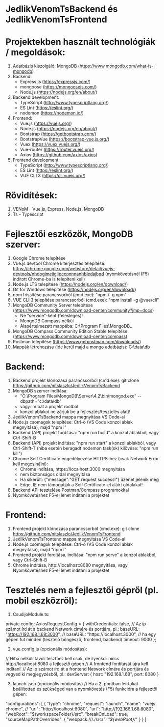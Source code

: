 JedlikVenomTsBackend és JedlikVenomTsFrontend
=============================================

Projektekben használt technológiák / megoldások:
=================================================
1. Adatbázis kiszolgáló: MongoDB (https://www.mongodb.com/what-is-mongodb)
2. Backend:
    - Express.js (https://expressjs.com/)
    - mongoose (https://mongoosejs.com/)
    - Node.js (https://nodejs.org/en/about/)
3. Backend development:
    - TypeScript (http://www.typescriptlang.org/)
    - ES Lint (https://eslint.org/)
    - nodemon (https://nodemon.io/)
4. Frontend:
    - Vue.js (https://vuejs.org/)
    - Node.js (https://nodejs.org/en/about/)
    - Bootstrap (https://getbootstrap.com/)
    - BootstrapVue (https://bootstrap-vue.js.org/)
    - Vuex (https://vuex.vuejs.org/)
    - Vue-router (https://router.vuejs.org/)
    - Axios (https://github.com/axios/axios)
5. Frontend development:
    - TypeScript (http://www.typescriptlang.org/)
    - ES Lint (https://eslint.org/)
    - VUE CLI 3 (https://cli.vuejs.org/)

Rövidítések:
============
1. VENoM - Vue.js, Express, Node.js, MongoDB
2. Ts - Typescript

Fejlesztői eszközök, MongoDB szerver:
======================================
1. Google Chrome telepítése
2. Vue.js devtool Chrome kiterjesztés telepítése: https://chrome.google.com/webstore/detail/vuejs-devtools/nhdogjmejiglipccpnnnanhbledajbpd
    (nyomkövetésnél (F5) indított Chrome-ba is telepíteni kell)
3. Node.js LTS telepítése (https://nodejs.org/en/download/)
4. Git for Windows telepítése (https://nodejs.org/en/download/)
5. npm frissítése parancssorból (cmd.exe): "npm i -g npm"
6. VUE CLI 3 telepítése parancssorból (cmd.exe): "npm install -g @vue/cli"
7. MongoDB Community Server telepítése (https://www.mongodb.com/download-center/community?jmp=docs)
   - Ne "service"-ként (felesleges)!
   - MongoDB Compass nélkül
   - Alapértelmezett mappába: C:\Program Files\MongoDB\...
8. MongoDB Compass Community Edition Stable telepítése (https://www.mongodb.com/download-center/compass)
9. Postman telepítése (https://www.getpostman.com/downloads/)
10. Mappák létrehozása (ide kerül majd a mongo adatbázis): C:\data\db

Backend:
========
1. Backend projekt klónozása parancssorból (cmd.exe): git clone https://github.com/nitslaszlo/JedlikVenomTsBackend
2. MongoDB szerver indítása:
    - "C:\Program Files\MongoDB\Server\4.2\bin\mongod.exe" --dbpath="c:\data\db"
    - vagy: m.bat a projekt rootból
    - konzol ablakot ne zárjuk be a fejlesztés/tesztelés alatt!
3. JedlikVenomTsBackend mappa megnyitása VS Code-al
4. Node.js csomagok telepítése: Ctrl-ö (VS Code konzol ablak megnyitása), majd "npm i"
5. Backend (API) projekt fordítása: "npm run build" a konzol ablakból, vagy Ctrl-Shift-B
6. Backend (API) projekt indítása: "npm run start" a konzol ablakból, vagy Ctrl-Shift-T (hiba esetén beragadt nodemon task(ok) kilövése: "npm run kill")
7. Chrome Self Certificate engedélyezése HTTPS-hez (csak Network Error kell megcsinálni):
    - Chrome indítása, https://localhost:3000 megnyitása
    - nem biztonságos oldal megnyitása
    - Ha sikerült: {"message":"GET request success!"} üzenet jelenik meg
    - Edge, IE nem támogatják a Self Certificate-el aláírt oldalakat!
8. Backend API tesztelése Postman/Compass programokkal
9. Nyomkövetéshez F5-el lehet indítani a projektet

Frontend:
=========
1. Frontend projekt klónozása parancssorból (cmd.exe): git clone https://github.com/nitslaszlo/JedlikVenomTsFrontend
2. JedlikVenomTsFrontend mappa megnyitása VS Code-al
3. Node.js csomagok telepítése: Ctrl-ö (VS Code konzol ablak megnyitása), majd "npm i"
4. Frontend projekt fordítása, indítása: "npm run serve" a konzol ablakból, vagy Ctrl-Shift-B
5. Chrome indítása, http://localhost:8080 megnyitása, vagy Nyomkövetéshez F5-el lehet indítani a projektet

Tesztelés nem a fejlesztői gépről (pl. mobil eszközről):
========================================================
1. CsudijoModule.ts:

private config: AxiosRequestConfig = {
    withCredentials: false,
    // Az ip számot írd át a backend Network címére és portjára, pl.:
    baseURL: "https://192.168.1.68:3000",
    // baseURL: "https://localhost:3000", // ha egy gépen fut minden (tesztelő böngésző, frontend, backend)
    timeout: 9000
};

2. vue.config.js (opcionális módosítás):

// Hiba nélküli távoli teszthez kell csak, de ilyenkor nincs http://localhost:8080 a fejlesztő gépen
// A frontend fordítását újra kell indítani!
// Az ip számot írd át a frontend Network címére és portjára és vegyed ki megjegyzésből, pl.:
    devServer: {
         host: "192.168.1.68",
         port: 8080
    }

3. launch.json (opcionális módosítás)
// Ha a 2. pontban leírtakat beállítottad és szükséged van a nyomkövetés (F5) funkcióra a fejlesztői gépen:

 "configurations": [
        {
            "type": "chrome",
            "request": "launch",
            "name": "vuejs: chrome",
            // "url": "http://localhost:8080",
            "url": "http://192.168.1.68:8080",
            "webRoot": "${workspaceFolder}/src",
            "breakOnLoad": true,
            "sourceMapPathOverrides": {
                "webpack:///./src/*": "${webRoot}/*"
            }
        }
    ]
